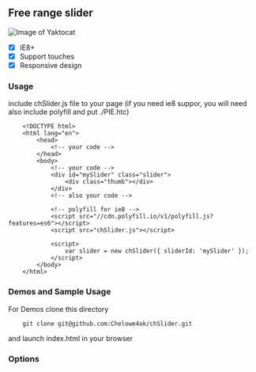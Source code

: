 
## Free range slider

![Image of Yaktocat](https://octodex.github.com/images/yaktocat.png)

- [x] IE8+
- [x] Support touches
- [x] Responsive design

### Usage

include chSlider.js file to your page (if you need ie8 suppor, you will need also include polyfill and put ./PIE.htc)

```
	<!DOCTYPE html>
	<html lang="en">
		<head>
			<!-- your code -->
		</head>
		<body>
			<!-- your code -->
			<div id="mySlider" class="slider">
				<div class="thumb"></div>
			</div>
			<!-- also your code -->

			<!-- polyfill for ie8 -->
			<script src="//cdn.polyfill.io/v1/polyfill.js?features=es6"></script>
			<script src="chSlider.js"></script>

			<script>
				var slider = new chSlider({ sliderId: 'mySlider' });
			</script>
		</body>
	</html>
```

### Demos and Sample Usage

For Demos clone this directory

```
	git clone git@github.com:Chelowe4ok/chSlider.git
```
and launch index.html in your browser

### Options


